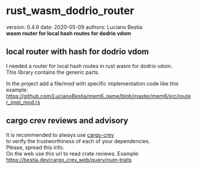 # rust_wasm_dodrio_router

[comment]: # (lmake_readme cargo.toml data start)
version: 0.4.6  date: 2020-05-09 authors: Luciano Bestia  
**wasm router for local hash routes for dodrio vdom**

[comment]: # (lmake_readme cargo.toml data end)  

## local router with hash for dodrio vdom

I needed a router for local hash routes in rust wasm for dodrio vdom.  
This library contains the generic parts.  

In the project add a file/mod with specific implementation code like this example:  
<https://github.com/LucianoBestia/mem6_game/blob/master/mem6/src/router_impl_mod.rs>  

## cargo crev reviews and advisory

It is recommended to always use [cargo-crev](https://github.com/crev-dev/cargo-crev)  
to verify the trustworthiness of each of your dependencies.  
Please, spread this info.  
On the web use this url to read crate reviews. Example:  
<https://bestia.dev/cargo_crev_web/query/num-traits>  
